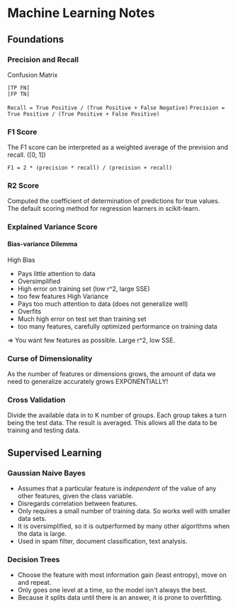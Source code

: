 # Machine Learning Notes

##  Foundations

### Precision and Recall
Confusion Matrix
```
[TP FN]
[FP TN]
```

`Recall = True Positive / (True Positive + False Negative)`
`Precision = True Positive / (True Positive + False Positive)`

### F1 Score
The F1 score can be interpreted as a weighted average of the prevision and recall. ([0, 1])
```
F1 = 2 * (precision * recall) / (precision + recall)
```

### R2 Score
Computed the coefficient of determination of predictions for true values.
The default scoring method for regression learners in scikit-learn.

### Explained Variance Score

#### Bias-variance Dilemma
High Bias
- Pays little attention to data
- Oversimplified
- High error on training set (low r^2, large SSE)
- too few features
High Variance
- Pays too much attention to data (does not generalize well)
- Overfits
- Much high error on test set than training set
- too many features, carefully optimized performance on training data

=> You want few features as possible. Large r^2, low SSE.

### Curse of Dimensionality
As the number of features or dimensions grows, the amount of data we need to generalize accurately grows EXPONENTIALLY!

### Cross Validation
Divide the available data in to K number of groups. Each group takes a turn being the test data. The result is averaged. This allows all the data to be training and testing data.

## Supervised Learning

### Gaussian Naive Bayes
- Assumes that a particular feature is *independent* of the value of any other features, given the class variable.
- Disregards correlation between features.
- Only requires a small number of training data. So works well with smaller data sets.
- It is oversimplified, so it is outperformed by many other algorithms when the data is large.
- Used in spam filter, document classification, text analysis.

### Decision Trees
- Choose the feature with most information gain (least entropy), move on and repeat.
- Only goes one level at a time, so the model isn't always the best.
- Because it splits data until there is an answer, it is prone to overfitting.

